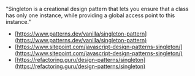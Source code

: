 "Singleton is a creational design pattern that lets you ensure that a class has only one instance, while providing a global access point to this instance."

- [https://www.patterns.dev/vanilla/singleton-pattern](https://www.patterns.dev/vanilla/singleton-pattern)
- [https://www.sitepoint.com/javascript-design-patterns-singleton/](https://www.sitepoint.com/javascript-design-patterns-singleton/)
- [https://refactoring.guru/design-patterns/singleton](https://refactoring.guru/design-patterns/singleton)